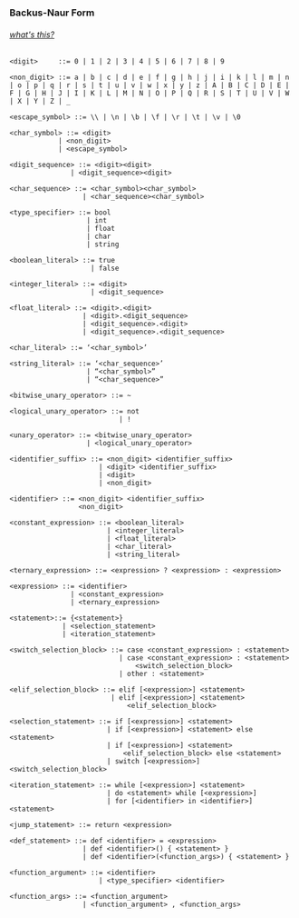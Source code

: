 ### Backus-Naur Form

###### [what's this?](https://en.wikipedia.org/wiki/Backus%E2%80%93Naur_form)
 
    <digit>     ::= 0 | 1 | 2 | 3 | 4 | 5 | 6 | 7 | 8 | 9

    <non_digit> ::= a | b | c | d | e | f | g | h | j | i | k | l | m | n | o | p | q | r | s | t | u | v | w | x | y | z | A | B | C | D | E | F | G | H | J | I | K | L | M | N | O | P | Q | R | S | T | U | V | W | X | Y | Z | _

    <escape_symbol> ::= \\ | \n | \b | \f | \r | \t | \v | \0

    <char_symbol> ::= <digit>
                | <non_digit>
                | <escape_symbol>

    <digit_sequence> ::= <digit><digit>
                   | <digit_sequence><digit>

    <char_sequence> ::= <char_symbol><char_symbol>
                      | <char_sequence><char_symbol>
    
    <type_specifier> ::= bool
                       | int
                       | float
                       | char
                       | string
    
    <boolean_literal> ::= true
                        | false
    
    <integer_literal> ::= <digit>
                        | <digit_sequence>
    
    <float_literal> ::= <digit>.<digit>
                      | <digit>.<digit_sequence>
                      | <digit_sequence>.<digit>
                      | <digit_sequence>.<digit_sequence>
    
    <char_literal> ::= ‘<char_symbol>’
    
    <string_literal> ::= ‘<char_sequence>’
                       | “<char_symbol>”
                       | “<char_sequence>”
    
    <bitwise_unary_operator> ::= ~
    
    <logical_unary_operator> ::= not
                               | !
    
    <unary_operator> ::= <bitwise_unary_operator> 
                       | <logical_unary_operator>
    
    <identifier_suffix> ::= <non_digit> <identifier_suffix>
                          | <digit> <identifier_suffix>
                          | <digit>
                          | <non_digit>
    
    <identifier> ::= <non_digit> <identifier_suffix>
                     <non_digit>
    
    <constant_expression> ::= <boolean_literal>
                            | <integer_literal>
                            | <float_literal>
                            | <char_literal>
                            | <string_literal>
    
    <ternary_expression> ::= <expression> ? <expression> : <expression>
    
    <expression> ::= <identifier>
                   | <constant_expression>
                   | <ternary_expression>
    
    <statement>::= {<statement>}
                 | <selection_statement>
                 | <iteration_statement>
    
    <switch_selection_block> ::= case <constant_expression> : <statement>
                               | case <constant_expression> : <statement> 
                                   <switch_selection_block>
                               | other : <statement>
    
    <elif_selection_block> ::= elif [<expression>] <statement>
                             | elif [<expression>] <statement>
                                 <elif_selection_block>
    
    <selection_statement> ::= if [<expression>] <statement>
                            | if [<expression>] <statement> else <statement>
                            | if [<expression>] <statement>
                                <elif_selection_block> else <statement>
                            | switch [<expression>] <switch_selection_block>
    
    <iteration_statement> ::= while [<expression>] <statement> 
                            | do <statement> while [<expression>]
                            | for [<identifier> in <identifier>] <statement>
    
    <jump_statement> ::= return <expression>
    
    <def_statement> ::= def <identifier> = <expression>
                      | def <identifier>() { <statement> }
                      | def <identifier>(<function_args>) { <statement> }
    
    <function_argument> ::= <identifier>
                          | <type_specifier> <identifier>
    
    <function_args> ::= <function_argument>
                      | <function_argument> , <function_args>
